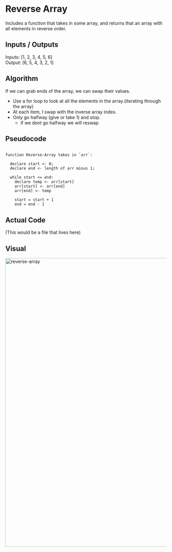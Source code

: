 # Reverse Array

Includes a function that takes in some array, and returns that an array with all elements in reverse order.

## Inputs / Outputs

Inputs: [1, 2, 3, 4, 5, 6]\
Output: [6, 5, 4, 3, 2, 1]

## Algorithm

If we can grab ends of the array, we can swap their values.
* Use a for loop to look at all the elements in the array.(iterating through the array)
* At each item, I swap with the inverse array index.
* Only go halfway (give or take 1) and stop.
  * if we dont go halfway we will reswap

## Pseudocode

``` plaintext

function Reverse-Array takes in `arr`:

  declare start <- 0;
  declare end <- length of arr minus 1;

  while start <= end:
    declare temp <- arr[start]
    arr[start] <- arr[end]
    arr[end] <- temp
    
    start = start + 1
    end = end - 1
 ```
    
## Actual Code

(This would be a file that lives here)

## Visual

<img width="901" alt="reverse-array" src="https://user-images.githubusercontent.com/84699682/137825685-9ba94ff3-dfa1-40ef-9885-45a31acaca63.png">

